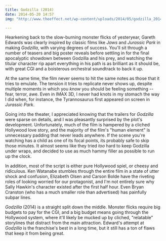 ```yaml
---
title: Godzilla (2014)
date: 2014-05-20 14:57 
img: "http://www.theeffect.net/wp-content/uploads/2014/05/godzilla_2014.png"

---
```


Hearkening back to the slow-burning monster flicks of yesteryear, Gareth Edwards was clearly inspired by classic films like _Jaws_ and _Jurassic Park_ in making _Godzilla_, with varying degrees of success. You'll sit through a number of teasers and big poster reveals before settling in for the final apocalyptic showdown between Godzilla and his prey, and watching the titular character rip apart everything in his path is as brilliant as it should be, with great CGI and a boisterous orchestral soundtrack to back it up. 

At the same time, the film never seems to hit the same notes as those that it tries to emulate. The tension it tries to replicate never shows up, despite multiple moments in which you _know_ you should be feeling something -- fear, terror, awe. Even in IMAX 3D, I never had knots in my stomach the way I did when, for instance, the Tyrannosaurus first appeared on screen in _Jurassic Park_. 

Going into the theater, I appreciated knowing that the trailers for _Godzilla_ were sparse on details, and I was pleasantly surprised by the plot's development. Unfortunately, much of the film is hampered by a cliched Hollywood love story, and the majority of the film's "human element" is unnecessary padding that never leads anywhere. If the scene you're watching has a child as one of its focal points, its probably safe to skip those minutes. It almost seems like they tried _too_ hard to keep Godzilla under wraps, and decided to use as much hammy filler  as possible to run up the clock.

In addition, most of the script is either pure Hollywood spiel, or cheesy and ridiculous. Ken Watanabe stumbles through the entire film in a state of utter shock and confusion, Elizabeth Olsen and Carson Bolde have the riveting roles of looking worried for our protagonist, and I'm not entirely sure why Sally Hawkin's character existed after the first half hour. Even Bryan Cranston (who has a much smaller role than advertised) has painfully subpar lines.

_Godzilla_ (2014) is a straight split down the middle. Monster flicks require big budgets to pay for the CGI, and a big budget means going through the Hollywood system, where it'll likely be mucked up by cliched, "relatable" storylines that distract from the main attraction. Edward's attempt at _Godzilla_ is the franchise's best in a long time, but it still has a ton of flaws that keep it from being great.